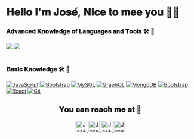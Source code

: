 
# 𝐇𝐞𝐥𝐥𝐨 𝐈'𝐦 𝐉𝐨𝐬𝐞́, 𝐍𝐢𝐜𝐞 𝐭𝐨 𝐦𝐞𝐞 𝐲𝐨𝐮 👋🏼


### 𝐀𝐝𝐯𝐚𝐧𝐜𝐞𝐝 𝐊𝐧𝐨𝐰𝐥𝐞𝐝𝐠𝐞 𝐨𝐟 𝐋𝐚𝐧𝐠𝐮𝐚𝐠𝐞𝐬 𝐚𝐧𝐝 𝐓𝐨𝐨𝐥𝐬 🛠 🥇

<div display="flex">
  <img src="https://img.shields.io/badge/HTML-239120?style=for-the-badge&logo=html5&logoColor=white">
   <img src="https://img.shields.io/badge/CSS-239120?&style=for-the-badge&logo=css3&logoColor=white">
</div>
<br/>

### 𝐁𝐚𝐬𝐢𝐜 𝐊𝐧𝐨𝐰𝐥𝐞𝐝𝐠𝐞 🛠 🏅
[![JavaScript](https://img.shields.io/badge/-JavaScript-black?style=flat-square&logo=javascript&link=https://github.com/FontalvoJ/)](https://github.com/FontalvoJ/)
[![Bootstrap](https://img.shields.io/badge/-Bootstrap-563D7C?style=flat-square&logo=bootstrap&link=https://github.com/FontalvoJ/)](https://github.com/FontalvoJ/)
[![MySQL](https://img.shields.io/badge/-MySQL-black?style=flat-square&logo=mysql&link=https://github.com/FontalvoJ/)](https://github.com/FontalvoJ/)
[![GraphQL](https://img.shields.io/badge/-GraphQL-E10098?style=flat-square&logo=graphql&link=https://github.com/FontalvoJ/)](https://github.com/FontalvoJ/)
[![MongoDB](https://img.shields.io/badge/-MongoDB-black?style=flat-square&logo=mongodb&link=https://github.com/FontalvoJ/)](https://github.com/FontalvoJ/)
[![Bootstrap](https://img.shields.io/badge/-Bootstrap-563D7C?style=flat-square&logo=bootstrap&link=https://github.com/FontalvoJ/)](https://github.com/FontalvoJ/)
[![React](https://img.shields.io/badge/-React-black?style=flat-square&logo=react&link=https://github.com/FontalvoJ/)](https://github.com/FontalvoJ/)
[![Git](https://img.shields.io/badge/-Git-black?style=flat-square&logo=git&link=https://github.com/FontalvoJ/)](https://github.com/FontalvoJ/)



<h2 align="center"> 𝐘𝐨𝐮 𝐜𝐚𝐧 𝐫𝐞𝐚𝐜𝐡 𝐦𝐞 𝐚𝐭 👾</h2>

<p align="center">
  <a href="www.linkedin.com/in/fontalvoj">
    <img src="https://www.vectorlogo.zone/logos/linkedin/linkedin-icon.svg" alt="José David Fontalvo Mejia's LinkedIn Profile" height="30" width="30">
  </a>
  
  <a href="https://www.instagram.com/iegueyo.7/">
    <img src="https://www.vectorlogo.zone/logos/instagram/instagram-icon.svg" alt="José David Fontalvo Mejia's Instagram Profile" height="30" width="30">
  </a>
  
   <a href="https://www.facebook.com/josedavid.fontalvomejia/">
    <img src="https://www.vectorlogo.zone/logos/facebook/facebook-tile.svg" alt="José David Fontalvo Mejia's Facebook Profile" height="30" width="30">
  </a>
  
  <a href="https://discord.com/channels/Jose Fontalvo 🇨🇴#8208">
    <img src="https://www.vectorlogo.zone/logos/discordapp/discordapp-icon.svg" alt="José David Fontalvo Mejia's Discord Profile" height="30" width="30">
  </a>
</p>
<!---
FontalvoJ/FontalvoJ is a ✨ special ✨ repository because its `README.md` (this file) appears on your GitHub profile.
You can click the Preview link to take a look at your changes.
--->
